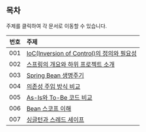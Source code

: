 ## 목차
주제를 클릭하여 각 문서로 이동할 수 있습니다. 

| 번호  | 주제                                                                                      |
|:---:|:----------------------------------------------------------------------------------------|
| 001 | [IoC(Inversion of Control)의 정의와 필요성](001-understand-ioc-and-di-concepts/README.md)      |
| 002 | [스프링의 개요와 하위 프로젝트 소개](002-overview-of-spring-and-introduction-to-subprojects/README.md) |
| 003 | [Spring Bean 생명주기](003-spring-bean-life-cycle/README.md)                                |
| 004 | [의존성 주입 방식 비교](004-dependency-injection-method-comparison/README.md)                    |
| 005 | [As-Is와 To-Be 코드 비교](005-comparing-as-is-ans-to-be-codes/README.md)                     |
| 006 | [Bean 스코프 이해](006-understanding-bean-scope/README.md)                                   |
| 007 | [싱글턴과 스레드 세이프](007-singleton-and-thread-safe/README.md)                                 |
